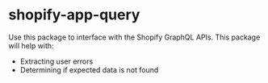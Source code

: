 # shopify-app-query

Use this package to interface with the Shopify GraphQL APIs. This package will help with:

- Extracting user errors
- Determining if expected data is not found
